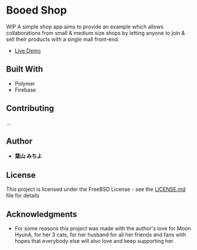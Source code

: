 # Booed Shop

WIP A simple shop app aims to provide an example which allows collaborations from small & medium size shops by letting anyone to join & sell their products with a single mall front-end.

* [Live Demo](https://be-booed.firebaseapp.com/)

## Built With

* Polymer
* Firebase

## Contributing

...

## Author

* **葉山 みちよ**

## License

This project is licensed under the FreeBSD License - see the [LICENSE.md](LICENSE.md) file for details

## Acknowledgments

* For some reasons this project was made with the author's love for Moon HyunA, for her 3 cats, for her husband for all her friends and fans with hopes that everybody else will also love and keep supporting her.
